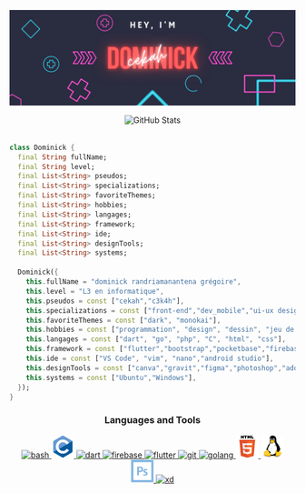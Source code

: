 <p align="center" >
<img src="assets/header.png">
</p>
 <div>
<p align="center">
    <img src="https://github-readme-streak-stats.herokuapp.com?user=c3k4ah&theme=leafy&date_format=j%20M%5B%20Y%5D&ring=047884&sideNums=06ACBD&dates=06ACBD&currStreakNum=08E8FF&currStreakLabel=08E8FF&background=ffffff00&hide_border=true" alt="GitHub Stats" /> <br/><br/>
  </p>
</div>

```dart
class Dominick {
  final String fullName;
  final String level;
  final List<String> pseudos;
  final List<String> specializations;
  final List<String> favoriteThemes;
  final List<String> hobbies;
  final List<String> langages;
  final List<String> framework;
  final List<String> ide;
  final List<String> designTools;
  final List<String> systems;

  Dominick({
    this.fullName = "dominick randriamanantena grégoire",
    this.level = "L3 en informatique",
    this.pseudos = const ["cekah","c3k4h"],
    this.specializations = const ["front-end","dev_mobile","ui-ux design"],
    this.favoriteThemes = const ["dark", "monokai"],
    this.hobbies = const ["programmation", "design", "dessin", "jeu de reflexion"],
    this.langages = const ["dart", "go", "php", "C", "html", "css"],
    this.framework = const ["flutter","bootstrap","pocketbase","firebase"],
    this.ide = const ["VS Code", "vim", "nano","android studio"],
    this.designTools = const ["canva","gravit","figma","photoshop","adobe XD"],
    this.systems = const ["Ubuntu","Windows"],
  });
}
```

<h3 align="center">Languages and Tools</h3>

<p align="center">  
<a href="https://www.gnu.org/software/bash/" target="_blank"> 
<img src="https://www.vectorlogo.zone/logos/gnu_bash/gnu_bash-icon.svg" alt="bash" width="40" height="40"/> </a>
 <a href="https://www.cprogramming.com/" target="_blank"> 
 <img src="https://raw.githubusercontent.com/devicons/devicon/master/icons/c/c-original.svg" alt="c" width="40" height="40"/> </a>
 <a href="https://dart.dev" target="_blank"> <img src="https://www.vectorlogo.zone/logos/dartlang/dartlang-icon.svg" alt="dart" width="40" height="40"/> </a>
<a href="https://firebase.google.com/" target="_blank"> 
<img src="https://www.vectorlogo.zone/logos/firebase/firebase-icon.svg" alt="firebase" width="40" height="40"/> </a>
<a href="https://flutter.dev" target="_blank">
 <img src="https://www.vectorlogo.zone/logos/flutterio/flutterio-icon.svg" alt="flutter" width="40" height="40"/> </a>
<a href="https://git-scm.com/" target="_blank"> 
<img src="https://www.vectorlogo.zone/logos/git-scm/git-scm-icon.svg" alt="git" width="40" height="40"/> </a>
 <a href="https://go.dev/" target="_blank"> 
 <img src="https://www.vectorlogo.zone/logos/golang/golang-official.svg" alt="golang" width="70" height="40"/> </a> 
 <a href="https://www.w3.org/html/" target="_blank"> 
 <img src="https://raw.githubusercontent.com/devicons/devicon/master/icons/html5/html5-original-wordmark.svg" alt="html5" width="40" height="40"/> 
 </a> <a href="https://www.linux.org/" target="_blank"> 
 <img src="https://raw.githubusercontent.com/devicons/devicon/master/icons/linux/linux-original.svg" alt="linux" width="40" height="40"/> </a> 
<a href="https://www.photoshop.com/en" target="_blank"> 
<img src="https://raw.githubusercontent.com/devicons/devicon/master/icons/photoshop/photoshop-line.svg" alt="photoshop" width="40" height="40"/> </a> 
<a href="https://www.adobe.com/products/xd.html" target="_blank"> 
<img src="https://cdn.worldvectorlogo.com/logos/adobe-xd.svg" alt="xd" width="40" height="40"/> </a> </p>


